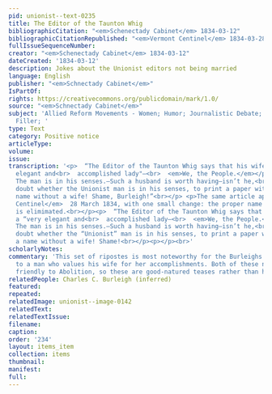 ```yaml
---
pid: unionist--text-0235
title: The Editor of the Taunton Whig
bibliographicCitation: "<em>Schenectady Cabinet</em> 1834-03-12"
bibliographicCitationRepublished: "<em>Vermont Centinel</em> 1834-03-28"
fullIssueSequenceNumber: 
creator: "<em>Schenectady Cabinet</em> 1834-03-12"
dateCreated: '1834-03-12'
description: Jokes about the Unionist editors not being married
language: English
publisher: "<em>Schnectady Cabinet</em>"
IsPartOf: 
rights: https://creativecommons.org/publicdomain/mark/1.0/
source: "<em>Schnectady Cabinet</em>"
subject: 'Allied Reform Movements - Women; Humor; Journalistic Debate; Miscellaneous
  Filler; '
type: Text
category: Positive notice
articleType: 
volume: 
issue: 
transcription: '<p>  “The Editor of the Taunton Whig says that his wife is a “very
  elegant and<br>  accomplished lady"—<br>  <em>We, the People.</em></p><p>  Good!
  The man is in his senses.—Such a husband is worth having—isn’t he,<br>  girls?—“<br>  <em>Unionist”</em></p><p>  We
  doubt whether the Unionist man is in his senses, to print a paper with such<br>  a
  name without a wife! Shame, Burleigh!”<br></p> <p>The same article appears in the<br>  <em>Vermont
  Centinel</em>  28 March 1834, with one small change: the proper name of "Burleigh"
  is elimimated.<br></p><p>  “The Editor of the Taunton Whig says that his wife is
  a “very elegant and<br>  accomplished lady—<br>  <em>We, the People.</em></p><p>  Good!
  The man is in his senses.—Such a husband is worth having—isn’t he,<br>  girls?—“<br>  <em>Unionist”</em></p><p>  We
  doubt whether the “Unionist” man is in his senses, to print a paper with<br>  such
  a name without a wife! Shame!<br></p><p></p><br>'
scholarlyNotes: 
commentary: 'This set of ripostes is most noteworthy for the Burleighs'' calling attention
  to a man who values his wife for her accomplishments. Both of these newspapers were
  friendly to Abolition, so these are good-natured teases rather than hostile attacks. '
relatedPeople: Charles C. Burleigh (inferred)
featured: 
repeated: 
relatedImage: unionist--image-0142
relatedText: 
relatedTextIssue: 
filename: 
caption: 
order: '234'
layout: items_item
collection: items
thumbnail: 
manifest: 
full: 
---
```

